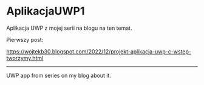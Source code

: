 # AplikacjaUWP1
Aplikacja UWP z mojej serii na blogu na ten temat. 

Pierwszy post:

https://wojtekb30.blogspot.com/2022/12/projekt-aplikacja-uwp-c-wstep-tworzymy.html

--------------------------------------------------------------------------------------------------------

 UWP app from series on my blog about it.
